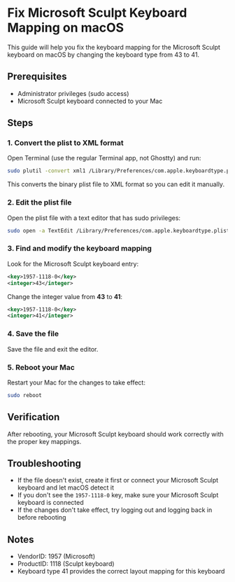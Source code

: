 # Fix Microsoft Sculpt Keyboard Mapping on macOS

This guide will help you fix the keyboard mapping for the Microsoft Sculpt keyboard on macOS by changing the keyboard type from 43 to 41.

## Prerequisites

- Administrator privileges (sudo access)
- Microsoft Sculpt keyboard connected to your Mac

## Steps

### 1. Convert the plist to XML format

Open Terminal (use the regular Terminal app, not Ghostty) and run:

```bash
sudo plutil -convert xml1 /Library/Preferences/com.apple.keyboardtype.plist
```

This converts the binary plist file to XML format so you can edit it manually.

### 2. Edit the plist file

Open the plist file with a text editor that has sudo privileges:

```bash
sudo open -a TextEdit /Library/Preferences/com.apple.keyboardtype.plist
```

### 3. Find and modify the keyboard mapping

Look for the Microsoft Sculpt keyboard entry:

```xml
<key>1957-1118-0</key>
<integer>43</integer>
```

Change the integer value from **43** to **41**:

```xml
<key>1957-1118-0</key>
<integer>41</integer>
```

### 4. Save the file

Save the file and exit the editor.

### 5. Reboot your Mac

Restart your Mac for the changes to take effect:

```bash
sudo reboot
```

## Verification

After rebooting, your Microsoft Sculpt keyboard should work correctly with the proper key mappings.

## Troubleshooting

- If the file doesn't exist, create it first or connect your Microsoft Sculpt keyboard and let macOS detect it
- If you don't see the `1957-1118-0` key, make sure your Microsoft Sculpt keyboard is connected
- If the changes don't take effect, try logging out and logging back in before rebooting

## Notes

- VendorID: 1957 (Microsoft)
- ProductID: 1118 (Sculpt keyboard)
- Keyboard type 41 provides the correct layout mapping for this keyboard
